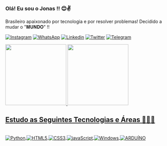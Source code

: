 ### Olá! Eu sou o Jonas !! 😊✌️
Brasileiro apaixonado por tecnologia e por resolver problemas! Decidido a mudar o "𝐌𝐔𝐍𝐃𝐎" !!

[![Instagram](https://img.shields.io/badge/Instagram-E4405F?style=for-the-badge&logo=instagram&logoColor=white)](https://www.instagram.com/jot4_7bb/)
[![WhatsApp](https://img.shields.io/badge/WhatsApp-25D366?style=for-the-badge&logo=whatsapp&logoColor=white)](https://api.whatsapp.com/send?phone=5551996102246)
[![Linkedin](https://img.shields.io/badge/LinkedIn-0077B5?style=for-the-badge&logo=linkedin&logoColor=white)](https://www.linkedin.com/in/jonas-rambo-9a14a01a3/)
[![Twitter](https://img.shields.io/badge/Twitter-1DA1F2?style=for-the-badge&logo=twitter&logoColor=white)](https://twitter.com/EuOJonas)
[![Telegram](https://img.shields.io/badge/Telegram-2CA5E0?style=for-the-badge&logo=telegram&logoColor=white)](https://t.me/jot4_7bb)

<div>
  <a href="https://github.com/EuJonass">
  <img height="190em" src="https://github-readme-stats.vercel.app/api?username=EuJonass&show_icons=true&theme=radical"/>
  <img height="190em" src="https://github-readme-stats.vercel.app/api/top-langs/?username=EuJonass&theme=radical")]("https://github.com/anuraghazra/github-readme-stats"/>
</div>

## Estudo as Seguintes Tecnologias e Áreas 👨‍💻📓
<div style="display: inline_blocl"><br/>
    <img align="center"
    alt="Python" src="https://img.shields.io/badge/Python-3776AB?style=for-the-badge&logo=python&logoColor=white">
    <img align="center" alt="HTML5" src="https://img.shields.io/badge/HTML5-E34F26?style=for-the-badge&logo=html5&logoColor=white">
    <img align="center" alt="CSS3" src="https://img.shields.io/badge/CSS3-1572B6?style=for-the-badge&logo=css3&logoColor=white">
    <img align="center" alt="javaScript" src="https://img.shields.io/badge/JavaScript-F7DF1E?style=for-the-badge&logo=javascript&logoColor=black">
    <img align="center" alt="Windows" src="https://img.shields.io/badge/Windows-0078D6?style=for-the-badge&logo=windows&logoColor=white">
    <img align="center" alt="ARDUÍNO" src="https://img.shields.io/badge/Arduino-00979D?style=for-the-badge&logo=Arduino&logoColor=white">
</div>
    
   
